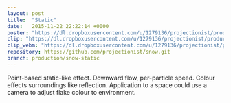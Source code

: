 ```yaml
---
layout: post
title:  "Static"
date:   2015-11-22 22:22:14 +0000
poster: "https://dl.dropboxusercontent.com/u/1279136/projectionist/productions/snow-static/poster.png"
clip: "https://dl.dropboxusercontent.com/u/1279136/projectionist/productions/snow-static/clip600.mp4"
clip_webm: "https://dl.dropboxusercontent.com/u/1279136/projectionist/productions/snow-static/clip600.webm"
repository: https://github.com/projectionist/snow.git
branch: production/snow-static
---
```


Point-based static-like effect.
Downward flow, per-particle speed.
Colour effects surroundings like reflection.
Application to a space could use a camera to adjust flake colour to environment.
